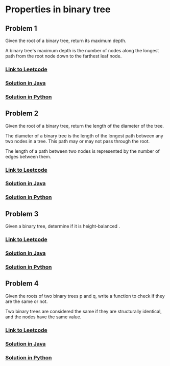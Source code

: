 # Properties in binary tree

## Problem 1

Given the root of a binary tree, return its maximum depth.

A binary tree's maximum depth is the number of nodes along the longest path from the root node down to the farthest leaf node.

### [Link to Leetcode](https://leetcode.com/problems/maximum-depth-of-binary-tree/)
### [Solution in Java](Solution.java#L5)
### [Solution in Python](solution.py#L10)


## Problem 2

Given the root of a binary tree, return the length of the diameter of the tree.

The diameter of a binary tree is the length of the longest path between any two nodes in a tree. This path may or may not pass through the root.

The length of a path between two nodes is represented by the number of edges between them.


### [Link to Leetcode](https://leetcode.com/problems/diameter-of-binary-tree/)
### [Solution in Java](Solution.java#L28)
### [Solution in Python](solution.py#L19)

## Problem 3

Given a binary tree, determine if it is height-balanced .


### [Link to Leetcode](https://leetcode.com/problems/balanced-binary-tree/)
### [Solution in Java](Solution.java#L46)
### [Solution in Python](solution.py#L33)

## Problem 4
Given the roots of two binary trees p and q, write a function to check if they are the same or not.

Two binary trees are considered the same if they are structurally identical, and the nodes have the same value.


### [Link to Leetcode](https://leetcode.com/problems/same-tree/)
### [Solution in Java](Solution.java#L68)
### [Solution in Python](solution.py#L48)

